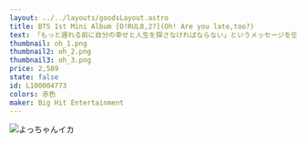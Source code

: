 ```yaml
---
layout: ../../layouts/goodsLayout.astro
title: BTS 1st Mini Album [O!RUL8,2?](Oh! Are you late,too?)
text: 「もっと遅れる前に自分の幸せと人生を探さなければならない」というメッセージを伝える今作品を防弾少年団は同級生という友情を交わす間ではなく、踏み上げなければならないライバルと思われる現実という切膜した人生が10代に残した傷と不幸を歌う。
thumbnail: oh_1.png
thumbnail2: oh_2.png
thumbnail3: oh_3.png
price: 2,589
state: false
id: L100004773
colors: 赤色
maker: Big Hit Entertainment
---
```


![よっちゃんイカ](/images/yochan01.jpg)
